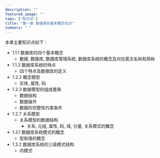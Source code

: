 ```yaml
---
description: ""
featured_image: ""
tags: ["知识点"]
title: "第一章 数据库的基本概念知识"
summary: " "
---
```


本章主要知识点如下：

* 1.1.1 数据库的四个基本概念
    * 数据, 数据库, 数据库管理系统, 数据库系统的概念及对应英文名称和简称
* 1.1.3 数据库系统的特点
    * 四个特点及数据库的定义
* 1.2.2 概念模型
    * 实体, 属性, 码
* 1.2.3 数据模型的组成要素
    * 数据结构
    * 数据操作
    * 数据的完整性约束条件
* 1.2.7 关系模型
    * 关系模型的数据结构
        * 关系, 元组, 属性, 码, 域, 分量, 关系模式的概念
* 1.3.1 数据库系统模式的概念
    * 型和值的概念
* 1.3.2 数据库系统的三级模式结构
    * 内模式

